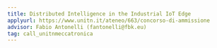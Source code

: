 ```yaml
---
title: Distributed Intelligence in the Industrial IoT Edge
applyurl: https://www.unitn.it/ateneo/663/concorso-di-ammissione
advisor: Fabio Antonelli (fantonelli@fbk.eu)
tag: call_unitnmeccatronica 
---
```

